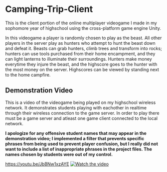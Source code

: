 # Camping-Trip-Client

This is the client portion of the online multiplayer videogame I made in my sophomore year of highschool using the cross-platform game engine Unity.

In this videogame a player is randomly chosen to play as the beast. All other players in the server play as hunters who attempt to hunt the beast down and defeat it. Beasts can grab hunters, climb trees and transform into rocks; hunters can use tools purchased from their home encampment, and they can light lanterns to illuminate their surroundings. Hunters make money everytime they injure the beast, and the highscore goes to the hunter with the most money on the server. Highscores can be viewed by standing next to the home campfire.

## Demonstration Video

This is a video of the videogame being played on my highschool wireless network. It demonstrates students playing with eachother in realtime through their wireless connection to the game server. In order to play there must be a game server and atleast one game client connected to the local network.

**I apologize for any offensive student names that may appear in the demonstration video; I implemented a filter that prevents specific phrases from being used to prevent player confusion, but I really did not want to include a list of inappropriate phrases in the project files. The names chosen by students were out of my control.**

https://youtu.be/JbBNw1xzAYE
[![Watch the video](https://img.youtube.com/vi/RgiiyS6nZ5A/maxresdefault.jpg)](https://youtu.be/RgiiyS6nZ5A)
